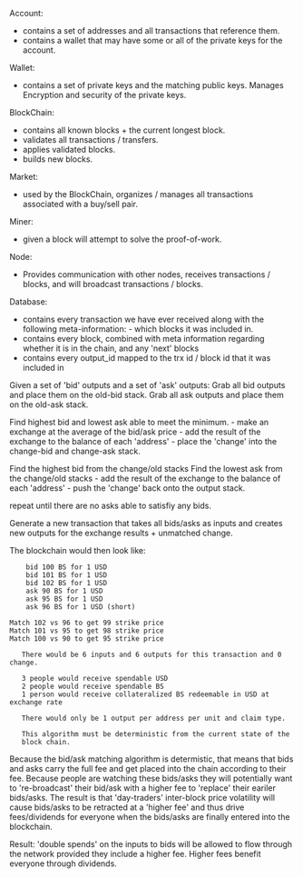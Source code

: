 Account:
  - contains a set of addresses and all transactions that reference them.
  - contains a wallet that may have some or all of the private keys for the account.

Wallet: 
  - contains a set of private keys and the matching public keys.  Manages Encryption 
  and security of the private keys.

BlockChain:
  - contains all known blocks + the current longest block.
  - validates all transactions / transfers.
  - applies validated blocks.
  - builds new blocks.

Market:
  - used by the BlockChain, organizes / manages all transactions
    associated with a buy/sell pair.

Miner:
  - given a block will attempt to solve the proof-of-work.

Node:
  - Provides communication with other nodes, receives transactions / blocks,
    and will broadcast transactions / blocks.


Database:
  - contains every transaction we have ever received along with the following meta-information:
         - which blocks it was included in.
  - contains every block, combined with meta information regarding whether it is in the chain, and any 'next' blocks
  - contains every output_id mapped to the trx id / block id that it was included in



Given a set of 'bid' outputs and a set of 'ask' outputs:
   Grab all bid outputs and place them on the old-bid stack.
   Grab all ask outputs and place them on the old-ask stack.

   Find highest bid and lowest ask able to meet the minimum.
      - make an exchange at the average of the bid/ask price
            - add the result of the exchange to the balance of each 'address'
            - place the 'change' into the change-bid and change-ask stack.

   Find the highest bid from the change/old stacks
   Find the lowest ask from the change/old stacks
      - add the result of the exchange to the balance of each 'address'
      - push the 'change' back onto the output stack.
      
   repeat until there are no asks able to satisfiy any bids.

   Generate a new transaction that takes all bids/asks as inputs and
   creates new outputs for the exchange results + unmatched change.


   The blockchain would then look like:

        bid 100 BS for 1 USD
        bid 101 BS for 1 USD
        bid 102 BS for 1 USD
        ask 90 BS for 1 USD
        ask 95 BS for 1 USD
        ask 96 BS for 1 USD (short)

    Match 102 vs 96 to get 99 strike price
    Match 101 vs 95 to get 98 strike price
    Match 100 vs 90 to get 95 strike price

       There would be 6 inputs and 6 outputs for this transaction and 0 change.

       3 people would receive spendable USD
       2 people would receive spendable BS
       1 person would receive collateralized BS redeemable in USD at exchange rate

       There would only be 1 output per address per unit and claim type.  

       This algorithm must be deterministic from the current state of the
       block chain.

   Because the bid/ask matching algorithm is determistic, that means that bids
   and asks carry the full fee and get placed into the chain according to their 
   fee.    Because people are watching these bids/asks they will potentially
   want to 're-broadcast' their bid/ask with a higher fee to 'replace' their
   eariler bids/asks.  The result is that 'day-traders' inter-block price
   volatility will cause bids/asks to be retracted at a 'higher fee' and thus
   drive fees/dividends for everyone when the bids/asks are finally entered
   into the blockchain. 
     
   Result: 'double spends' on the inputs to bids will be allowed to 
   flow through the network provided they include a higher fee. Higher
   fees benefit everyone through dividends. 
